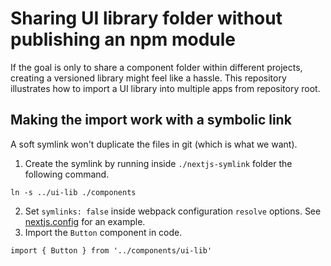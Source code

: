 # Sharing UI library folder without publishing an npm module

If the goal is only to share a component folder within different projects, creating a versioned library might feel like a hassle.
This repository illustrates how to import a UI library into multiple apps from repository root.


## Making the import work with a symbolic link
A soft symlink won't duplicate the files in git (which is what we want).

1. Create the symlink by running inside `./nextjs-symlink` folder the following command.

```
ln -s ../ui-lib ./components
```

2. Set `symlinks: false` inside webpack configuration `resolve` options. See [nextjs.config](https://github.com/pyyding/ui-lib-example/blob/main/nextjs-symlink/next.config.js) for an example.
3. Import the `Button` component in code.

```
import { Button } from '../components/ui-lib'
```
